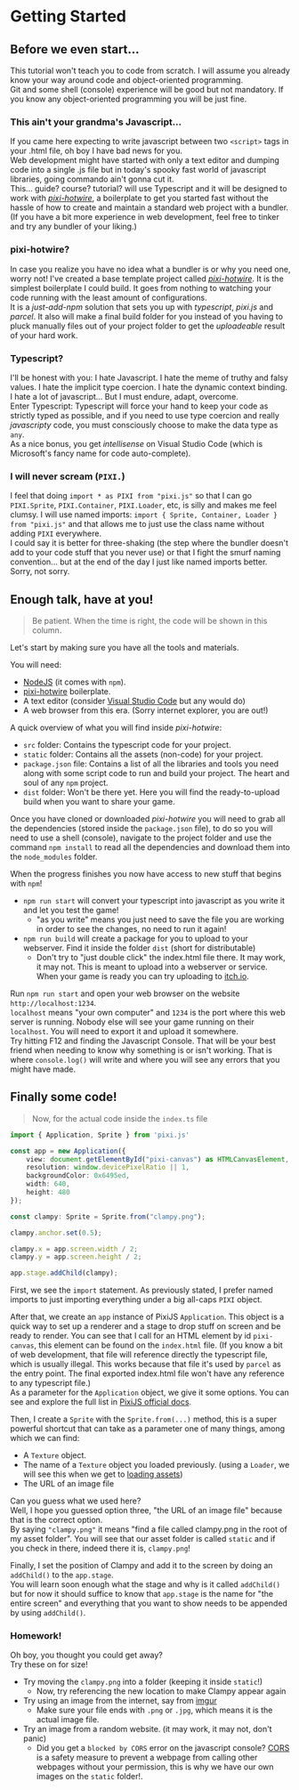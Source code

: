 # Getting Started

## Before we even start...
This tutorial won't teach you to code from scratch. I will assume you already know your way around code and object-oriented programming.  
Git and some shell (console) experience will be good but not mandatory. If you know any object-oriented programming you will be just fine.  

### This ain't your grandma's Javascript...
If you came here expecting to write javascript between two `<script>` tags in your .html file, oh boy I have bad news for you.  
Web development might have started with only a text editor and dumping code into a single .js file but in today's spooky fast world of javascript libraries, going commando ain't gonna cut it.  
This... guide? course? tutorial? will use Typescript and it will be designed to work with [_pixi-hotwire_](https://github.com/miltoncandelero/pixi-hotwire), a boilerplate to get you started fast without the hassle of how to create and maintain a standard web project with a bundler. (If you have a bit more experience in web development, feel free to tinker and try any bundler of your liking.)    

### pixi-hotwire?
In case you realize you have no idea what a bundler is or why you need one, worry not! I've created a base template project called [_pixi-hotwire_](https://github.com/miltoncandelero/pixi-hotwire). It is the simplest boilerplate I could build. It goes from nothing to watching your code running with the least amount of configurations.  
It is a _just-add-npm_ solution that sets you up with _typescript_, _pixi.js_ and _parcel_. It also will make a final build folder for you instead of you having to pluck manually files out of your project folder to get the _uploadeable_ result of your hard work.

### Typescript?
I'll be honest with you: I hate Javascript. I hate the meme of truthy and falsy values. I hate the implicit type coercion. I hate the dynamic context binding. I hate a lot of javascript... But I must endure, adapt, overcome.  
Enter Typescript: Typescript will force your hand to keep your code as strictly typed as possible, and if you need to use type coercion and really _javascripty_ code, you must consciously choose to make the data type as `any`.  
As a nice bonus, you get _intellisense_ on Visual Studio Code (which is Microsoft's fancy name for code auto-complete).  

### I will never scream (`PIXI.`)
I feel that doing `import * as PIXI from "pixi.js"` so that I can go `PIXI.Sprite`, `PIXI.Container`, `PIXI.Loader`, etc, is silly and makes me feel clumsy. I will use named imports: `import { Sprite, Container, Loader } from "pixi.js"` and that allows me to just use the class name without adding `PIXI` everywhere.  
I could say it is better for three-shaking (the step where the bundler doesn't add to your code stuff that you never use) or that I fight the smurf naming convention... but at the end of the day I just like named imports better. Sorry, not sorry.  

## Enough talk, have at you!

> Be patient. When the time is right, the code will be shown in this column.

Let's start by making sure you have all the tools and materials.  

You will need:

* [NodeJS](https://nodejs.org/) (it comes with `npm`).
* [pixi-hotwire](https://github.com/miltoncandelero/pixi-hotwire) boilerplate.
* A text editor (consider [Visual Studio Code](https://code.visualstudio.com/) but any would do)
* A web browser from this era. (Sorry internet explorer, you are out!)


A quick overview of what you will find inside _pixi-hotwire_:

* `src` folder: Contains the typescript code for your project.
* `static` folder: Contains all the assets (non-code) for your project.
* `package.json` file: Contains a list of all the libraries and tools you need along with some script code to run and build your project. The heart and soul of any `npm` project.
* `dist` folder: Won't be there yet. Here you will find the ready-to-upload build when you want to share your game.

Once you have cloned or downloaded _pixi-hotwire_ you will need to grab all the dependencies (stored inside the `package.json` file), to do so you will need to use a shell (console), navigate to the project folder and use the command `npm install` to read all the dependencies and download them into the `node_modules` folder.  

When the progress finishes you now have access to new stuff that begins with `npm`!

* `npm run start` will convert your typescript into javascript as you write it and let you test the game! 
  * "as you write" means you just need to save the file you are working in order to see the changes, no need to run it again!
* `npm run build` will create a package for you to upload to your webserver. Find it inside the folder `dist` (short for distributable)
  * Don't try to "just double click" the index.html file there. It may work, it may not. This is meant to upload into a webserver or service. When your game is ready you can try uploading to [itch.io](https://itch.io/).

Run `npm run start` and open your web browser on the website `http://localhost:1234`.  
`localhost` means "your own computer" and `1234` is the port where this web server is running. Nobody else will see your game running on their `localhost`. You will need to export it and upload it somewhere.  
Try hitting F12 and finding the Javascript Console. That will be your best friend when needing to know why something is or isn't working. That is where `console.log()` will write and where you will see any errors that you might have made.

## Finally some code!

> Now, for the actual code inside the `index.ts` file

```ts
import { Application, Sprite } from 'pixi.js'

const app = new Application({
	view: document.getElementById("pixi-canvas") as HTMLCanvasElement,
	resolution: window.devicePixelRatio || 1,
	backgroundColor: 0x6495ed,
	width: 640,
	height: 480
});

const clampy: Sprite = Sprite.from("clampy.png");

clampy.anchor.set(0.5);

clampy.x = app.screen.width / 2;
clampy.y = app.screen.height / 2;

app.stage.addChild(clampy);
```

First, we see the `import` statement. As previously stated, I prefer named imports to just importing everything under a big all-caps `PIXI` object.  

After that, we create an `app` instance of PixiJS `Application`. This object is a quick way to set up a renderer and a stage to drop stuff on screen and be ready to render. You can see that I call for an HTML element by id `pixi-canvas`, this element can be found on the `index.html` file. (If you know a bit of web development, that file will reference directly the typescript file, which is usually illegal. This works because that file it's used by `parcel` as the entry point. The final exported index.html file won't have any reference to any typescript file.)  
As a parameter for the `Application` object, we give it some options. You can see and explore the full list in [PixiJS official docs](https://pixijs.download/dev/docs/PIXI.Application.html).  

Then, I create a `Sprite` with the `Sprite.from(...)` method, this is a super powerful shortcut that can take as a parameter one of many things, among which we can find:

* A `Texture` object.
* The name of a `Texture` object you loaded previously. (using a `Loader`, we will see this when we get to [loading assets](todo))
* The URL of an image file

Can you guess what we used here?  
Well, I hope you guessed option three, "the URL of an image file" because that is the correct option.  
By saying `"clampy.png"` it means "find a file called clampy.png in the root of my asset folder". You will see that our asset folder is called `static` and if you check in there, indeed there it is, `clampy.png`!  

Finally, I set the position of Clampy and add it to the screen by doing an `addChild()` to the `app.stage`.  
You will learn soon enough what the stage and why is it called `addChild()` but for now it should suffice to know that `app.stage` is the name for "the entire screen" and everything that you want to show needs to be appended by using `addChild()`.

### Homework!
Oh boy, you thought you could get away?  
Try these on for size!

* Try moving the `clampy.png` into a folder (keeping it inside `static`!)
  * Now, try referencing the new location to make Clampy appear again
* Try using an image from the internet, say from [imgur](https://imgur.com/)
  * Make sure your file ends with `.png` or `.jpg`, which means it is the actual image file.
* Try an image from a random website. (it may work, it may not, don't panic)
  * Did you get a `blocked by CORS` error on the javascript console? [CORS](https://developer.mozilla.org/en-US/docs/Web/HTTP/CORS) is a safety measure to prevent a webpage from calling other webpages without your permission, this is why we have our own images on the `static` folder!.